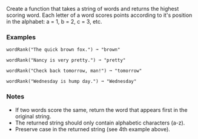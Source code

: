 Create a function that takes a string of words and returns the highest scoring word. Each letter of a word scores points according to it's position in the alphabet: a = 1, b = 2, c = 3, etc.


### Examples ###
    wordRank("The quick brown fox.") ➞ "brown"

    wordRank("Nancy is very pretty.") ➞ "pretty"

    wordRank("Check back tomorrow, man!") ➞ "tomorrow"

    wordRank("Wednesday is hump day.") ➞ "Wednesday"


### Notes ###
*   If two words score the same, return the word that appears first in the original string.
*   The returned string should only contain alphabetic characters (a-z).
*   Preserve case in the returned string (see 4th example above).